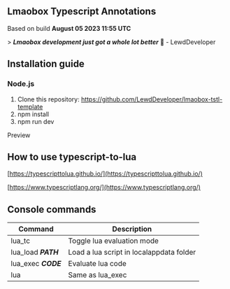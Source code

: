 ## Lmaobox Typescript Annotations

Based on build **August 05 2023 11:55 UTC**

&gt; _**Lmaobox development just got a whole lot better**_ 🧠 - LewdDeveloper

## Installation guide

### Node.js

1.  Clone this repository: https://github.com/LewdDeveloper/lmaobox-tstl-template
2.  npm install
3.  npm run dev

Preview

## How to use typescript-to-lua

[https://typescripttolua.github.io/](https://typescripttolua.github.io/)

[https://www.typescriptlang.org/](https://www.typescriptlang.org/)

## Console commands

| Command             | Description                              |
| ------------------- | ---------------------------------------- |
| lua_tc              | Toggle lua evaluation mode               |
| lua_load _**PATH**_ | Load a lua script in localappdata folder |
| lua_exec _**CODE**_ | Evaluate lua code                        |
| lua                 | Same as lua_exec                         |
